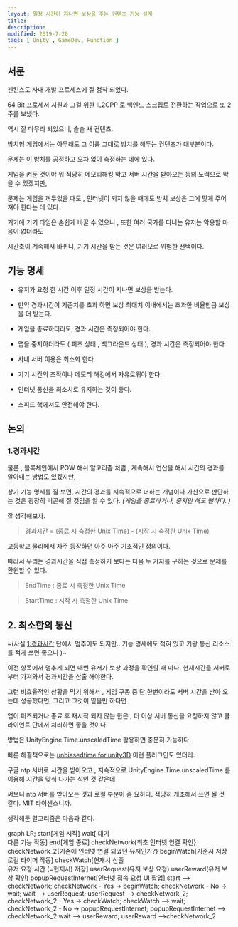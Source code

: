 ```yaml
---
layout: 일정 시간이 지나면 보상을 주는 컨텐츠 기능 설계 
title: 
description: 
modified: 2019-7-20
tags: [ Unity , GameDev, Function ] 
---
```


## 서문

젠킨스도 사내 개발 프로세스에 잘 정착 되었다. 

64 Bit 프로세서 지원과 그걸 위한 IL2CPP 로 백엔드 스크립트 전환하는 작업으로 또 2주를 보냈다. 

역시 잘 마무리 되었으니, 슬슬 새 컨텐츠. 

방치형 게임에서는 아무래도 그 이름 그대로 방치를 해두는 컨텐츠가 대부분이다.

문제는 이 방치를 공정하고 오차 없이 측정하는 데에 있다. 

게임을 켜둔 것이야 뭐 적당히 메모리해킹 막고 서버 시간을 받아오는 등의 노력으로 막을 수 있겠지만, 

문제는 게임을 꺼두었을 때도 , 인터넷이 되지 않을 때에도 방치 보상은 그에 맞게 주어져야 한다는 데 있다. 

거기에 기기 타임은 손쉽게 바꿀 수 있으니 , 또한 여러 국가를 다니는 유저는 악용할 마음이 없더라도 

시간축이 계속해서 바뀌니, 기기 시간을 받는 것은 여러모로 위험한 선택이다. 

## 기능 명세 

- 유저가 요청 한 시간 이후 일정 시간이 지나면 보상을 받는다.

- 만약 경과시간이 기준치를 초과 하면 보상 최대치 이내에서는 초과한 비율만큼 보상을 더 받는다. 

- 게임을 종료하더라도, 경과 시간은 측정되어야 한다. 

- 앱을 중지하더라도 ( 퍼즈 상태 , 백그라운드 상태 ), 경과 시간은 측정되어야 한다. 

- 사내 서버 이용은 최소화 한다. 

- 기기 시간의 조작이나 메모리 해킹에서 자유로워야 한다. 

- 인터넷 통신을 최소치로 유지하는 것이 좋다. 

- 스피드 핵에서도 안전해야 한다. 

## 논의

### 1.경과시간 

물론 , 블록체인에서 POW 해쉬 알고리즘 처럼 , 계속해서 연산을 해서 시간의 경과를 알아내는 방법도 있겠지만, 

상기 기능 명세를 잘 보면, 시간의 경과를 지속적으로 더하는 개념이나 가산으로 판단하는 것은 굉장히 피곤해 질 것임을 알 수 있다. 
_(게임을 종료하거나, 중지만 해도 뻔하다. )_

잘 생각해보자. 

> 경과시간 = (종료 시 측정한 Unix Time) - (시작 시 측정한 Unix Time)

고등학교 물리에서 자주 등장하던 아주 아주 기초적인 정의이다.

따라서 우리는 경과시간을 직접 측정하기 보다는 다음 두 가지를 구하는 것으로 문제를 환원할 수 있다. 

> EndTime : 종료 시 측정한 Unix Time

> StartTime : 시작 시 측정한 Unix Time

## 2. 최소한의 통신 

~(사실 [1.경과시간](#1.경과시간) 단에서 멈추어도 되지만.. 기능 명세에도 적혀 있고 기왕 통신 리소스를 적게 쓰면 좋으니 )~

이전 항목에서 멈추게 되면 매번 유저가 보상 과정을 확인할 때 마다, 현재시간을 서버로 부터 가져와서 경과시간을 산출 해야한다. 

그런 비효율적인 상황을 막기 위해서 , 게임 구동 중 단 한번이라도 서버 시간을 받아 오는데 성공했다면, 그리고 그것이 믿을만 하다면 

앱이 퍼즈되거나 종료 후 재시작 되지 않는 한은 , 더 이상 서버 통신을 요청하지 않고 클라이언트 단에서 처리하면 좋을 것이다. 

방법은 UnityEngine.Time.unscaledTime 활용하면 충분히 가능하다. 

빠른 해결책으로는 [unbiasedtime for unity3D](https://github.com/Lordinarius/unbiasedtime) 이런 플러그인도 있더라. 

구글 ntp 서버로 시간을 받아오고 , 지속적으로 UnityEngine.Time.unscaledTime 를 이용해 시간을 맞춰 나가는 식인 것 같은데

써보니 ntp 서버를 받아오는 것과 로컬 부분이 좀 묘하다. 적당히 개조해서 쓰면 될 것 같다. MIT 라이센스니까.

생각해둔 알고리즘은 다음과 같다. 

<div class="mermaid">
graph LR;
    start[게임 시작]
    wait[ 대기 <br/> 다른 기능 작동]
    end[게임 종료]
    checkNetwork{최초 인터넷 연결 확인}
    checkNetwork_2{기존에 인터넷 연결 되었던 유저인가?}
    beginWatch[기준시 저장 <br/> 로컬 타이머 작동]
    checkWatch[현재시 산출 <br/> 유저 요청 시간 (=현재시) 저장]
    userRequest(유저 보상 요청)
    userReward(유저 보상 확인)
    popupRequestInternet[인터넷 접속 요청 UI 팝업]
    start --> checkNetwork;
    checkNetwork - Yes -> beginWatch;
    checkNetwork - No -> wait;
    wait --> userRequest;
    userRequest --> checkNetwork_2;
    checkNetwork_2 - Yes -> checkWatch;
    checkWatch --> wait;
    checkNetwork_2 - No -> popupRequestInternet;
    popupRequestInternet --> checkNetwork_2
    wait --> userReward;
    userReward -->checkNetwork_2
</div>